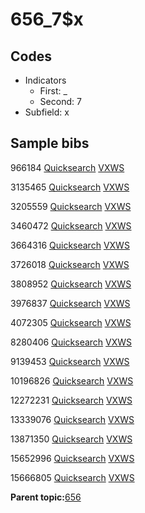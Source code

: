 # 656\_7$x

## Codes

-   Indicators
    -   First: \_
    -   Second: 7
-   Subfield: x

## Sample bibs

966184 [Quicksearch](https://search.library.yale.edu/catalog/966184) [VXWS](http://prodorbis.library.yale.edu:7014/vxws/GetHoldingsService?bibId=966184)

3135465 [Quicksearch](https://search.library.yale.edu/catalog/3135465) [VXWS](http://prodorbis.library.yale.edu:7014/vxws/GetHoldingsService?bibId=3135465)

3205559 [Quicksearch](https://search.library.yale.edu/catalog/3205559) [VXWS](http://prodorbis.library.yale.edu:7014/vxws/GetHoldingsService?bibId=3205559)

3460472 [Quicksearch](https://search.library.yale.edu/catalog/3460472) [VXWS](http://prodorbis.library.yale.edu:7014/vxws/GetHoldingsService?bibId=3460472)

3664316 [Quicksearch](https://search.library.yale.edu/catalog/3664316) [VXWS](http://prodorbis.library.yale.edu:7014/vxws/GetHoldingsService?bibId=3664316)

3726018 [Quicksearch](https://search.library.yale.edu/catalog/3726018) [VXWS](http://prodorbis.library.yale.edu:7014/vxws/GetHoldingsService?bibId=3726018)

3808952 [Quicksearch](https://search.library.yale.edu/catalog/3808952) [VXWS](http://prodorbis.library.yale.edu:7014/vxws/GetHoldingsService?bibId=3808952)

3976837 [Quicksearch](https://search.library.yale.edu/catalog/3976837) [VXWS](http://prodorbis.library.yale.edu:7014/vxws/GetHoldingsService?bibId=3976837)

4072305 [Quicksearch](https://search.library.yale.edu/catalog/4072305) [VXWS](http://prodorbis.library.yale.edu:7014/vxws/GetHoldingsService?bibId=4072305)

8280406 [Quicksearch](https://search.library.yale.edu/catalog/8280406) [VXWS](http://prodorbis.library.yale.edu:7014/vxws/GetHoldingsService?bibId=8280406)

9139453 [Quicksearch](https://search.library.yale.edu/catalog/9139453) [VXWS](http://prodorbis.library.yale.edu:7014/vxws/GetHoldingsService?bibId=9139453)

10196826 [Quicksearch](https://search.library.yale.edu/catalog/10196826) [VXWS](http://prodorbis.library.yale.edu:7014/vxws/GetHoldingsService?bibId=10196826)

12272231 [Quicksearch](https://search.library.yale.edu/catalog/12272231) [VXWS](http://prodorbis.library.yale.edu:7014/vxws/GetHoldingsService?bibId=12272231)

13339076 [Quicksearch](https://search.library.yale.edu/catalog/13339076) [VXWS](http://prodorbis.library.yale.edu:7014/vxws/GetHoldingsService?bibId=13339076)

13871350 [Quicksearch](https://search.library.yale.edu/catalog/13871350) [VXWS](http://prodorbis.library.yale.edu:7014/vxws/GetHoldingsService?bibId=13871350)

15652996 [Quicksearch](https://search.library.yale.edu/catalog/15652996) [VXWS](http://prodorbis.library.yale.edu:7014/vxws/GetHoldingsService?bibId=15652996)

15666805 [Quicksearch](https://search.library.yale.edu/catalog/15666805) [VXWS](http://prodorbis.library.yale.edu:7014/vxws/GetHoldingsService?bibId=15666805)

**Parent topic:**[656](../../tags/656/656.md)

